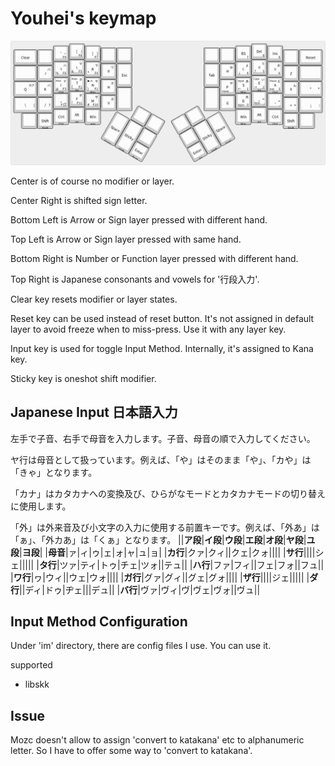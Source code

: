 # Youhei's keymap
![layout](keyboard-layout.png)

Center is of course no modifier or layer.

Center Right is shifted sign letter.

Bottom Left is Arrow or Sign layer pressed with different hand.

Top Left is Arrow or Sign layer pressed with same hand.

Bottom Right is Number or Function layer pressed with different hand.

Top Right is Japanese consonants and vowels for '行段入力'.


Clear key resets modifier or layer states.

Reset key can be used instead of reset button. It's not assigned in default layer to avoid freeze when to miss-press. Use it with any layer key.

Input key is used for toggle Input Method. Internally, it's assigned to Kana key.

Sticky key is oneshot shift modifier.

## Japanese Input 日本語入力
左手で子音、右手で母音を入力します。子音、母音の順で入力してください。

ヤ行は母音として扱っています。例えば、「や」はそのまま「や」、「カや」は「きゃ」となります。

「カナ」はカタカナへの変換及び、ひらがなモードとカタカナモードの切り替えに使用します。

「外」は外来音及び小文字の入力に使用する前置キーです。例えば、「外あ」は「ぁ」、「外カあ」は「くぁ」となります。
||**ア段**|**イ段**|**ウ段**|**エ段**|**オ段**|**ヤ段**|**ユ段**|**ヨ段**|
|**母音**|ァ|ィ|ゥ|ェ|ォ|ャ|ュ|ョ|
|**カ行**|クァ|クィ||クェ|クォ||||
|**サ行**||||シェ|||||
|**タ行**|ツァ|ティ|トゥ|チェ|ツォ||テュ||
|**ハ行**|ファ|フィ||フェ|フォ||フュ||
|**ワ行**|ヮ|ウィ||ウェ|ウォ||||
|**ガ行**|グァ|グィ||グェ|グォ||||
|**ザ行**||||ジェ|||||
|**ダ行**||ディ|ドゥ|ヂェ|||デュ||
|**バ行**|ヴァ|ヴィ|ヴ|ヴェ|ヴォ||ヴュ||

## Input Method Configuration
Under 'im' directory, there are config files I use. You can use it.

supported
- libskk

## Issue
Mozc doesn't allow to assign 'convert to katakana' etc to alphanumeric letter. So I have to offer some way to 'convert to katakana'.

